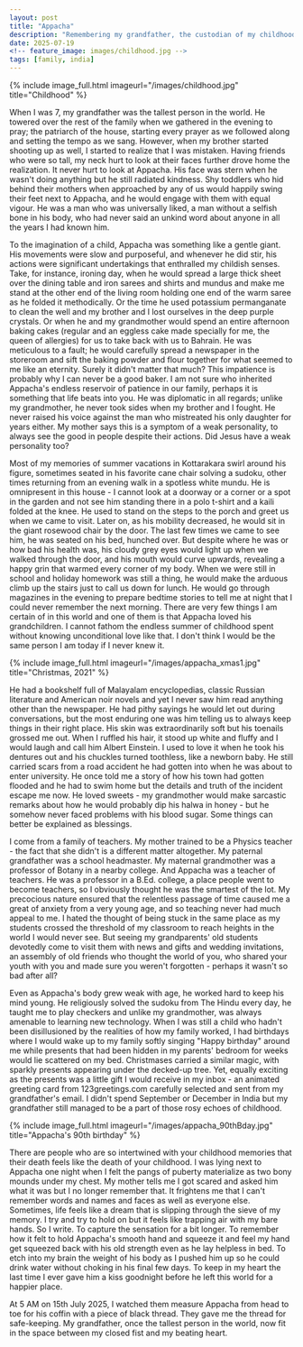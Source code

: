 ```yaml
---
layout: post
title: "Appacha"
description: "Remembering my grandfather, the custodian of my childhood."
date: 2025-07-19
<!-- feature_image: images/childhood.jpg -->
tags: [family, india]
---
```

{% include image_full.html imageurl="/images/childhood.jpg" title="Childhood" %}	

When I was 7, my grandfather was the tallest person in the world. He towered over the rest of the family when we gathered in the evening to pray; the patriarch of the house, starting every prayer as we followed along and setting the tempo as we sang. However, when my brother started shooting up as well, I started to realize that I was mistaken. Having friends who were so tall, my neck hurt to look at their faces further drove home the realization. It never hurt to look at Appacha. His face was stern when he wasn't doing anything but he still radiated kindness. Shy toddlers who hid behind their mothers when approached by any of us would happily swing their feet next to Appacha, and he would engage with them with equal vigour. He was a man who was universally liked, a man without a selfish bone in his body, who had never said an unkind word about anyone in all the years I had known him. 

<!--more-->

To the imagination of a child, Appacha was something like a gentle giant. His movements were slow and purposeful, and whenever he did stir, his actions were significant undertakings that enthralled my childish senses. Take, for instance, ironing day, when he would spread a large thick sheet over the dining table and iron sarees and shirts and mundus and make me stand at the other end of the living room holding one end of the warm saree as he folded it methodically. Or the time he used potassium permanganate to clean the well and my brother and I lost ourselves in the deep purple crystals. Or when he and my grandmother would spend an entire afternoon baking cakes (regular and an eggless cake made specially for me, the queen of allergies) for us to take back with us to Bahrain. He was meticulous to a fault; he would carefully spread a newspaper in the storeroom and sift the baking powder and flour together for what seemed to me like an eternity. Surely it didn't matter that much? This impatience is probably why I can never be a good baker. I am not sure who inherited Appacha's endless reservoir of patience in our family, perhaps it is something that life beats into you. He was diplomatic in all regards; unlike my grandmother, he never took sides when my brother and I fought. He never raised his voice against the man who mistreated his only daughter for years either. My mother says this is a symptom of a weak personality, to always see the good in people despite their actions. Did Jesus have a weak personality too?

Most of my memories of summer vacations in Kottarakara swirl around his figure, sometimes seated in his favorite cane chair solving a sudoku, other times returning from an evening walk in a spotless white mundu. He is omnipresent in this house - I cannot look at a doorway or a corner or a spot in the garden and not see him standing there in a polo t-shirt and a kaili folded at the knee. He used to stand on the steps to the porch and greet us when we came to visit. Later on, as his mobility decreased, he would sit in the giant rosewood chair by the door. The last few times we came to see him, he was seated on his bed, hunched over. But despite where he was or how bad his health was, his cloudy grey eyes would light up when we walked through the door, and his mouth would curve upwards, revealing a happy grin that warmed every corner of my body. When we were still in school and holiday homework was still a thing, he would make the arduous climb up the stairs just to call us down for lunch. He would go through magazines in the evening to prepare bedtime stories to tell me at night that I could never remember the next morning. There are very few things I am certain of in this world and one of them is that Appacha loved his grandchildren. I cannot fathom the endless summer of childhood spent without knowing unconditional love like that. I don't think I would be the same person I am today if I never knew it.

{% include image_full.html imageurl="/images/appacha_xmas1.jpg" title="Christmas, 2021" %}	

He had a bookshelf full of Malayalam encyclopedias, classic Russian literature and American noir novels and yet I never saw him read anything other than the newspaper. He had pithy sayings he would let out during conversations, but the most enduring one was him telling us to always keep things in their right place. His skin was extraordinarily soft but his toenails grossed me out. When I ruffled his hair, it stood up white and fluffy and I would laugh and call him Albert Einstein. I used to love it when he took his dentures out and his chuckles turned toothless, like a newborn baby. He still carried scars from a road accident he had gotten into when he was about to enter university. He once told me a story of how his town had gotten flooded and he had to swim home but the details and truth of the incident escape me now. He loved sweets - my grandmother would make sarcastic remarks about how he would probably dip his halwa in honey - but he somehow never faced problems with his blood sugar. Some things can better be explained as blessings. 

I come from a family of teachers. My mother trained to be a Physics teacher - the fact that she didn't is a different matter altogether. My paternal grandfather was a school headmaster. My maternal grandmother was a professor of Botany in a nearby college. And Appacha was a teacher of teachers. He was a professor in a B.Ed. college, a place people went to become teachers, so I obviously thought he was the smartest of the lot. My precocious nature ensured that the relentless passage of time caused me a great of anxiety from a very young age, and so teaching never had much appeal to me. I hated the thought of being stuck in the same place as my students crossed the threshold of my classroom to reach heights in the world I would never see. But seeing my grandparents' old students devotedly come to visit them with news and gifts and wedding invitations, an assembly of old friends who thought the world of you, who shared your youth with you and made sure you weren't forgotten - perhaps it wasn't so bad after all?

Even as Appacha's body grew weak with age, he worked hard to keep his mind young. He religiously solved the sudoku from The Hindu every day, he taught me to play checkers and unlike my grandmother, was always amenable to learning new technology. When I was still a child who hadn't been disillusioned by the realities of how my family worked, I had birthdays where I would wake up to my family softly singing "Happy birthday" around me while presents that had been hidden in my parents' bedroom for weeks would lie scattered on my bed. Christmases carried a similar magic, with sparkly presents appearing under the decked-up tree. Yet, equally exciting as the presents was a little gift I would receive in my inbox - an animated greeting card from 123greetings.com carefully selected and sent from my grandfather's email. I didn't spend September or December in India but my grandfather still managed to be a part of those rosy echoes of childhood.

{% include image_full.html imageurl="/images/appacha_90thBday.jpg" title="Appacha's 90th birthday" %}	

There are people who are so intertwined with your childhood memories that their death feels like the death of your childhood. I was lying next to Appacha one night when I felt the pangs of puberty materialize as two bony mounds under my chest. My mother tells me I got scared and asked him what it was but I no longer remember that. It frightens me that I can't remember words and names and faces as well as everyone else. Sometimes, life feels like a dream that is slipping through the sieve of my memory. I try and try to hold on but it feels like trapping air with my bare hands. So I write. To capture the sensation for a bit longer. To remember how it felt to hold Appacha's smooth hand and squeeze it and feel my hand get squeezed back with his old strength even as he lay helpless in bed. To etch into my brain the weight of his body as I pushed him up so he could drink water without choking in his final few days. To keep in my heart the last time I ever gave him a kiss goodnight before he left this world for a happier place.

At 5 AM on 15th July 2025, I watched them measure Appacha from head to toe for his coffin with a piece of black thread. They gave me the thread for safe-keeping. My grandfather, once the tallest person in the world, now fit in the space between my closed fist and my beating heart.